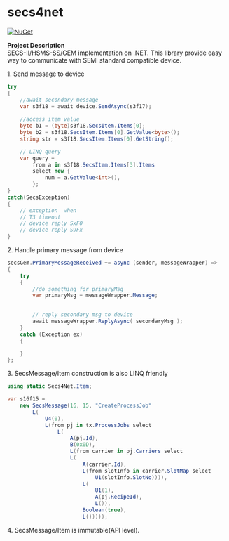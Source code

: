 # secs4net

[![NuGet](https://img.shields.io/nuget/v/secs4net.svg)](https://www.nuget.org/packages/secs4net/)

**Project Description**  
SECS-II/HSMS-SS/GEM implementation on .NET. This library provide easy way to communicate with SEMI standard compatible device.  

1\. Send message to device
```cs
try
{
    //await secondary message
    var s3f18 = await device.SendAsync(s3f17); 
    
    //access item value
    byte b1 = (byte)s3f18.SecsItem.Items[0]; 
    byte b2 = s3f18.SecsItem.Items[0].GetValue<byte>();
    string str = s3f18.SecsItem.Items[0].GetString();

    // LINQ query
    var query =
        from a in s3f18.SecsItem.Items[3].Items
        select new {
            num = a.GetValue<int>(),
        };
}
catch(SecsException)
{
    // exception  when
    // T3 timeout
    // device reply SxF0
    // device reply S9Fx
}
```
2\. Handle primary message from device
```cs
secsGem.PrimaryMessageReceived += async (sender, messageWrapper) => 
{
    try 
    {
        //do something for primaryMsg
        var primaryMsg = messageWrapper.Message;
	   

        // reply secondary msg to device
        await messageWrapper.ReplyAsync( secondaryMsg ); 
    }
    catch (Exception ex) 
    {

    }
};
```

3\. SecsMessage/Item construction is also LINQ friendly

```cs
using static Secs4Net.Item;

var s16f15 = 
    new SecsMessage(16, 15, "CreateProcessJob"            
        L(
            U4(0),
            L(from pj in tx.ProcessJobs select
                L(
                    A(pj.Id),
                    B(0x0D),
                    L(from carrier in pj.Carriers select
                    L(
                        A(carrier.Id),
                        L(from slotInfo in carrier.SlotMap select
                            U1(slotInfo.SlotNo)))),
                        L(
                            U1(1),
                            A(pj.RecipeId),
                            L()),
                        Boolean(true),
                        L()))));
```

4\. SecsMessage/Item is immutable(API level).  
